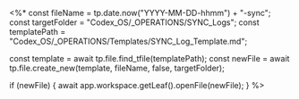<%*
const fileName = tp.date.now("YYYY-MM-DD-hhmm") + "-sync";
const targetFolder = "Codex_OS/_OPERATIONS/SYNC_Logs";
const templatePath = "Codex_OS/_OPERATIONS/Templates/SYNC_Log_Template.md";

const template = await tp.file.find_tfile(templatePath);
const newFile = await tp.file.create_new(template, fileName, false, targetFolder);

if (newFile) {
    await app.workspace.getLeaf().openFile(newFile);
}
%>